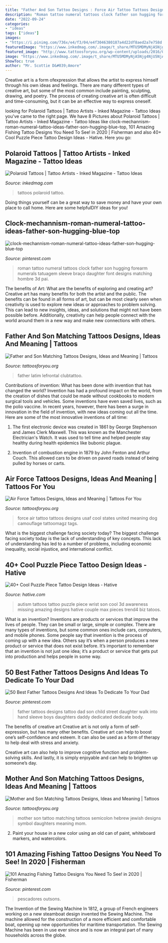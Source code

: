 ```yaml
---
title: "Father And Son Tattoo Designs : Force Air Tattoo Tattoos Designs Usaf Cool States United Meaning Dog Camouflage Tattoomagz Tags"
description: "Roman tattoo numeral tattoos clock father son hugging forearm numerals tatuagem sleeve braço daughter font designs matching hombre 3d pai"
date: "2022-09-24"
categories:
- "ideas"
tags: ["ideas"]
images:
- "https://i.pinimg.com/736x/e4/f3/04/e4f3046380187a4d22df8aed2a7e758d.jpg"
featuredImage: "https://www.inkedmag.com/.image/t_share/MTU5MDMyNjA5Njg4NjU5NjA1/screen-shot-2015-12-04-at-103656-am.png"
featured_image: "http://www.tattoosforyou.org/wp-content/uploads/2016/03/Air-Force-Tattoos-Designs.jpg"
image: "https://www.inkedmag.com/.image/t_share/MTU5MDMyNjA5Njg4NjU5NjA1/screen-shot-2015-12-04-at-103656-am.png"
ShowToc: true
author: "Mr. Scottie D&#039;Amore"
---
```



Creative art is a form ofexpression that allows the artist to express himself through his own ideas and feelings. There are many different types of creative art, but some of the most common include painting, sculpting, drawing, and poetry. The process of creating creative art is often difficult and time-consuming, but it can be an effective way to express oneself.

	

		
looking for Polaroid Tattoos | Tattoo Artists - Inked Magazine - Tattoo Ideas you've came to the right page. We have 8 Pictures about Polaroid Tattoos | Tattoo Artists - Inked Magazine - Tattoo Ideas like clock-mechannism-roman-numeral-tattoo-ideas-father-son-hugging-blue-top, 101 Amazing Fishing Tattoo Designs You Need To See! in 2020 | Fisherman and also 40+ Cool Puzzle Piece Tattoo Design Ideas - Hative. Here you go:
		
    
## Polaroid Tattoos | Tattoo Artists - Inked Magazine - Tattoo Ideas

<img loading=lazy src="https://www.inkedmag.com/.image/t_share/MTU5MDMyNjA5Njg4NjU5NjA1/screen-shot-2015-12-04-at-103656-am.png" onerror="this.onerror=null;this.src='https://tse3.mm.bing.net/th?id=OIP.Yh5IHOTDv1wyxGkvnik5XgHaHb&amp;pid=15.1';" alt="Polaroid Tattoos | Tattoo Artists - Inked Magazine - Tattoo Ideas">

_Source: inkedmag.com_

>tattoos polaroid tattoo. 

	

Doing things yourself can be a great way to save money and have your own place to call home. Here are some helpfulDIY ideas for you!

    
## Clock-mechannism-roman-numeral-tattoo-ideas-father-son-hugging-blue-top

<img loading=lazy src="https://i.pinimg.com/736x/22/ea/85/22ea859596156817340d652a547022ff.jpg" onerror="this.onerror=null;this.src='https://tse3.mm.bing.net/th?id=OIP.kr7tGHx7netBYXDB7M8orgHaL1&amp;pid=15.1';" alt="clock-mechannism-roman-numeral-tattoo-ideas-father-son-hugging-blue-top">

_Source: pinterest.com_

>roman tattoo numeral tattoos clock father son hugging forearm numerals tatuagem sleeve braço daughter font designs matching hombre 3d pai. 

	

The benefits of Art: What are the benefits of exploring and creating art?
Creative art has many benefits for both the artist and the public. The benefits can be found in all forms of art, but can be most clearly seen when creativity is used to explore new ideas or approaches to problem solving. This can lead to new insights, ideas, and solutions that might not have been possible before. Additionally, creativity can help people connect with the world around them in a new way and make new connections with others.

    
## Father And Son Matching Tattoos Designs, Ideas And Meaning | Tattoos

<img loading=lazy src="https://www.tattoosforyou.org/wp-content/uploads/2017/04/Matching-Tattoos-for-Father-and-Son-Ideas-300x225.jpg" onerror="this.onerror=null;this.src='https://tse4.mm.bing.net/th?id=OIP.8ofCq1r6cuTULhGKwbLrkwAAAA&amp;pid=15.1';" alt="Father and Son Matching Tattoos Designs, Ideas and Meaning | Tattoos">

_Source: tattoosforyou.org_

>father latim lefrontal clubtattoo. 

	

Contributions of invention: What has been done with invention that has changed the world?
Invention has had a profound impact on the world, from the creation of dishes that could be made without cookbooks to modern surgical tools and vehicles. Some inventions have even saved lives, such as the polio vaccine. In recent years, however, there has been a surge in innovation in the field of invention, with new ideas coming out all the time. Here are some of the most innovative inventions of all time:
1) The first electronic device was created in 1861 by George Stephenson and James Clerk Maxwell. This was known as the Manchester Electrician's Watch. It was used to tell time and helped people stay healthy during health epidemics like bubonic plague.

2) Invention of combustion engine in 1879 by John Fenton and Arthur Couch. This allowed cars to be driven on paved roads instead of being pulled by horses or carts.

    
## Air Force Tattoos Designs, Ideas And Meaning | Tattoos For You

<img loading=lazy src="http://www.tattoosforyou.org/wp-content/uploads/2016/03/Air-Force-Tattoos-Designs.jpg" onerror="this.onerror=null;this.src='https://tse1.mm.bing.net/th?id=OIP.Tchvn_-AQJFPXzJGsP7KUQHaKa&amp;pid=15.1';" alt="Air Force Tattoos Designs, Ideas and Meaning | Tattoos For You">

_Source: tattoosforyou.org_

>force air tattoo tattoos designs usaf cool states united meaning dog camouflage tattoomagz tags. 

	

What is the biggest challenge facing society today?
The biggest challenge facing society today is the lack of understanding of key concepts. This lack of understanding has led to a number of problems, including economic inequality, social injustice, and international conflict.

    
## 40+ Cool Puzzle Piece Tattoo Design Ideas - Hative

<img loading=lazy src="https://hative.com/wp-content/uploads/2014/03/puzzle-piece-tattoos/31-autism-tattoo-for-son.jpg" onerror="this.onerror=null;this.src='https://tse4.mm.bing.net/th?id=OIP.YggWQEztIs63HG-QabQ70QHaLH&amp;pid=15.1';" alt="40+ Cool Puzzle Piece Tattoo Design Ideas - Hative">

_Source: hative.com_

>autism tattoos tattoo puzzle piece wrist son cool 3d awareness missing amazing designs hative couple max pieces trend4 biz tatoos. 

	

What is an invention?
Inventions are products or services that improve the lives of people. They can be small or large, simple or complex. There are many types of inventions, but some common ones include cars, computers, and mobile phones. Some people say that invention is the process of coming up with a new idea. Others say it’s when a person produces a new product or service that does not exist before. It’s important to remember that an invention is not just one idea; it’s a product or service that gets put into production and helps people in some way.

    
## 50 Best Father Tattoos Designs And Ideas To Dedicate To Your Dad

<img loading=lazy src="https://i.pinimg.com/736x/e4/f3/04/e4f3046380187a4d22df8aed2a7e758d.jpg" onerror="this.onerror=null;this.src='https://tse3.mm.bing.net/th?id=OIP.OV4-xm1ide41nlUR-OsW-gHaLH&amp;pid=15.1';" alt="50 Best Father Tattoos Designs And Ideas To Dedicate To Your Dad">

_Source: pinterest.com_

>father tattoos designs tattoo dad son child street daughter walk into hand sleeve boys daughters daddy dedicated dedicate body. 

	

The benefits of creative art
Creative art is not only a form of self-expression, but has many other benefits.
Creative art can help to boost one’s self-confidence and esteem. It can also be used as a form of therapy to help deal with stress and anxiety.

Creative art can also help to improve cognitive function and problem-solving skills. And lastly, it is simply enjoyable and can help to brighten up someone’s day.

    
## Mother And Son Matching Tattoos Designs, Ideas And Meaning | Tattoos

<img loading=lazy src="https://www.tattoosforyou.org/wp-content/uploads/2017/06/Matching-Tattoo-Ideas-for-Mother-and-Son.jpg" onerror="this.onerror=null;this.src='https://tse3.mm.bing.net/th?id=OIP.g7Pne_asmbdXN2pKFNbnuwAAAA&amp;pid=15.1';" alt="Mother and Son Matching Tattoos Designs, Ideas and Meaning | Tattoos">

_Source: tattoosforyou.org_

>mother son tattoo matching tattoos semicolon hebrew jewish designs symbol daughters meaning mom. 

	

2. Paint your house in a new color using an old can of paint, whiteboard markers, and watercolors.

    
## 101 Amazing Fishing Tattoo Designs You Need To See! In 2020 | Fisherman

<img loading=lazy src="https://i.pinimg.com/736x/f4/47/92/f447926a7b7ce59081e913e12176f000.jpg" onerror="this.onerror=null;this.src='https://tse1.mm.bing.net/th?id=OIP.xMb8mM0Fl5r4_CZ9lcNeKwHaHa&amp;pid=15.1';" alt="101 Amazing Fishing Tattoo Designs You Need To See! in 2020 | Fisherman">

_Source: pinterest.com_

>pescadores outsons. 

	

The Invention of the Sewing Machine
In 1812, a group of French engineers working on a new steamboat design invented the Sewing Machine. The machine allowed for the construction of a more efficient and comfortable boat, opening up new opportunities for maritime transportation. The Sewing Machine has been in use ever since and is now an integral part of many households across the globe.

